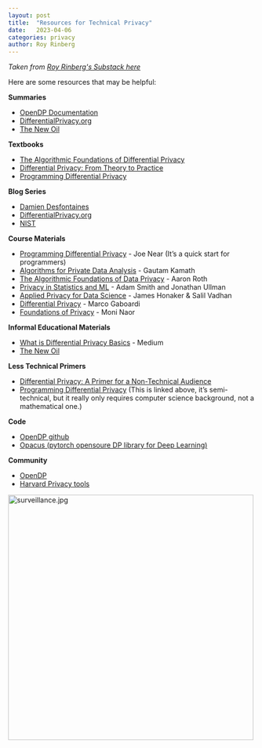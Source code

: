 ```yaml
---
layout: post
title:  "Resources for Technical Privacy"
date:   2023-04-06 
categories: privacy 
author: Roy Rinberg
---
```


_Taken from [Roy Rinberg's Substack here](https://technicallyprivate.substack.com/p/privacy-resourceshtml)_

Here are some resources that may be helpful:

**Summaries**

* [OpenDP Documentation](https://docs.opendp.org/en/stable/resources/index.html)
* [DifferentialPrivacy.org](DifferentialPrivacy.org)
* [The New Oil](https://thenewoil.org/en/)


**Textbooks**

* [The Algorithmic Foundations of Differential Privacy](https://www.cis.upenn.edu/~aaroth/Papers/privacybook.pdf)
* [Differential Privacy: From Theory to Practice](https://ieeexplore.ieee.org/document/7731575)
* [Programming Differential Privacy](https://programming-dp.com/)

**Blog Series**

* [Damien Desfontaines](https://desfontain.es/privacy/differential-privacy-reading-list.html)
* [DifferentialPrivacy.org](https://differentialprivacy.org/)
* [NIST](https://www.nist.gov/itl/applied-cybersecurity/privacy-engineering/collaboration-space/focus-areas/de-id/dp-blog)

**Course Materials**

* [Programming Differential Privacy](https://jnear.github.io/cs211-data-privacy/) - Joe Near (It’s a quick start for programmers)
* [Algorithms for Private Data Analysis](http://www.gautamkamath.com/CS860-fa2020.html) - Gautam Kamath
* [The Algorithmic Foundations of Data Privacy](https://www.cis.upenn.edu/~aaroth/courses/privacyF11.html) - Aaron Roth
* [Privacy in Statistics and ML](https://dpcourse.github.io/) - Adam Smith and Jonathan Ullman
* [Applied Privacy for Data Science](http://people.seas.harvard.edu/~salil/cs208/spring19/) - James Honaker & Salil Vadhan
* [Differential Privacy](http://cs-people.bu.edu/gaboardi/teaching/CSE660-fall17.html) - Marco Gaboardi
* [Foundations of Privacy](https://www.wisdom.weizmann.ac.il/~naor/COURSE/foundations_of_privacy.html) - Moni Naor


**Informal Educational Materials**

* [What is Differential Privacy Basics](https://becominghuman.ai/what-is-differential-privacy-1fd7bf507049) - Medium
* [The New Oil](https://thenewoil.org/en/)

**Less Technical Primers**
* [Differential Privacy: A Primer for a Non-Technical Audience](https://papers.ssrn.com/sol3/papers.cfm?abstract_id=3338027)
* [Programming Differential Privacy](https://jnear.github.io/cs211-data-privacy/) (This is linked above, it’s semi-technical, but it really only requires computer science background, not a mathematical one.)

**Code**
* [OpenDP github](https://github.com/opendp)
* [Opacus (pytorch opensoure DP library for Deep Learning)](https://opacus.ai/tutorials/)

**Community**
* [OpenDP](https://opendp.org/)
* [Harvard Privacy tools](https://privacytools.seas.harvard.edu/)




<img src="{{site.url}}/assets/surveillance.jpg" alt="surveillance.jpg" width="500">
